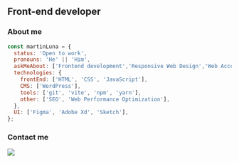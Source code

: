 <!--
**uxmoon/uxmoon** is a ✨ _special_ ✨ repository because its `README.md` (this file) appears on your GitHub profile.

Here are some ideas to get you started:

- 🔭 I’m currently working on ...
- 🌱 I’m currently learning ...
- 👯 I’m looking to collaborate on ...
- 🤔 I’m looking for help with ...
- 💬 Ask me about ...
- 📫 How to reach me: ...
- 😄 Pronouns: ...
- ⚡ Fun fact: ...
-->

## Front-end developer

### About me

```js
const martinLuna = {
  status: 'Open to work',
  pronouns: 'He' || 'Him',
  askMeAbout: ['Frontend development','Responsive Web Design','Web Accessibility', 'WordPress'],
  technologies: {
    frontEnd: ['HTML', 'CSS', 'JavaScript'],
    CMS: ['WordPress'],
    tools: ['git', 'vite', 'npm', 'yarn'],
    other: ['SEO', 'Web Performance Optimization'],
  },
  UI: ['Figma', 'Adobe Xd', 'Sketch'],
};
```

### Contact me

[![](https://img.shields.io/badge/LinkedIn-martineduardoluna-blue)](https://www.linkedin.com/in/martineduardoluna)
